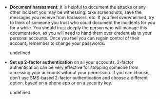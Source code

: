 <p></p><blockquote></blockquote><article><ul>
<li><p><strong>Document harassment:</strong> It is helpful to document the attacks or any other incident you may be witnessing: take screenshots, save the messages you receive from harassers, etc. If you feel overwhelmed, try to think of someone you trust who could document the incidents for you for a while. You should trust deeply the person who will manage this documentation, as you will need to hand them over credentials to your personal accounts. Once you feel you can regain control of their account, remember to change your passwords.</p>
undefined</li>
<li><p><strong>Set up 2-factor authentication</strong> on all your accounts. 2-factor authentication can be very effective for stopping someone from accessing your accounts without your permission. If you can choose, don&#39;t use SMS-based 2-factor authentication and choose a different option, based on a phone app or on a security key.</p>
undefined</li>
</ul>
</article>